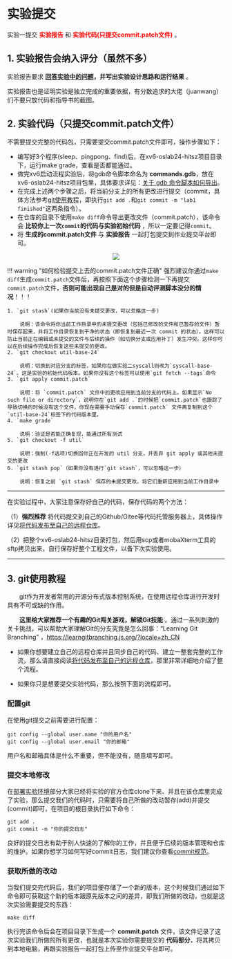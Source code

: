 # 实验提交

实验一提交<font color=red>  **实验报告** </font> 和 <font color=red> **实验代码(只提交commit.patch文件)** </font> 。

## 1. 实验报告会纳入评分（虽然不多） 

实验报告要求 **[回答实验中的问题](../part3/#33)，并写出实验设计思路和运行结果** 。

实验报告也是证明实验是独立完成的重要依据，有分数追求的大佬（juanwang）们不要只放代码和指导书的截图。

## 2. 实验代码（只提交commit.patch文件）

不需要提交完整的代码包，只需要提交commit.patch文件即可，操作步骤如下：

- 编写好3个程序(sleep、pingpong、find)后，在xv6-oslab24-hitsz项目目录下，运行make grade，查看是否都能通过。
- 做完xv6启动流程实验后，将gdb命令脚本命名为 **commands.gdb**，放在xv6-oslab24-hitsz项目包里，具体要求详见：[关于 gdb 命令脚本如何导出](../part1/#34-xv6)。
- 在完成上述两个步骤之后，将当前分支上的所有更改进行提交（commit，具体方法参考[git使用教程](#3-git)，即执行`git add .`和`git commit -m "lab1 finished"`这两条指令）。
- 在仓库的目录下使用`make diff`命令导出更改文件（commit.patch），该命令会 **比较你上一次`commit`的代码与实验初始代码** ，所以一定要记得`commit`。
- 将 **生成的commit.patch文件** 与 **实验报告** 一起打包提交到作业提交平台即可。

<div align="center"> <img src="../part4.assets/image-20230913181456026.png" /> </div>

!!! warning "如何检验提交上去的commit.patch文件正确"
    强烈建议你通过`make diff`生成`commit.patch`文件后，再按照下面这个步骤检测一下再提交`commit.patch`文件，**否则可能出现自己是对的但是自动评测脚本没分的情况**！！！
    
    1. `git stash`(如果你当前没有未提交更改，可以忽略这一步)

        说明：该命令将你当前工作目录中的未提交更改（包括已修改的文件和已暂存的文件）暂时保存起来，并将工作目录恢复到干净的状态（即恢复到最近一次 commit 的状态）。这样可以防止当前正在编辑或未提交的文件与后续的操作（如切换分支或应用补丁）发生冲突。这样你可以在后续操作完成后恢复这些未提交的更改。
    2. `git checkout util-base-24`

        说明：切换到对应分支的标签，如果你在做实验二syscall则改为`syscall-base-24`。这是实验的初始代码版本。如果你没有这个标签可以使用`git fetch --tags`命令
    3. `git apply commit.patch`

        说明：将 `commit.patch` 文件中的更改应用到当前分支的代码上。如果显示`No such file or directory`，说明你在`git add .`的时候把`commit.patch`也跟踪了导致切换的时候没有这个文件，你现在需要手动保存`commit.patch` 文件再复制到这个`util-base-24`标签下的代码版本里。
    4. `make grade`

        说明：验证是否能正确复现，能通过所有测试
    5. `git checkout -f util`

        说明：强制(-f选项)切换回你正在开发的 util 分支，并丢弃 git apply 或其他未提交的更改
    6. `git stash pop`（如果你没有进行`git stash`，可以忽略这一步）

        说明：恢复之前 `git stash` 保存的未提交更改，将它们重新应用到当前工作目录中

------

在实验过程中，大家注意保存好自己的代码，保存代码的两个方法：

（1）**强烈推荐** 将代码提交到自己的Github/Gitee等代码托管服务器上，具体操作详见[将代码发布至自己的远程仓库](../../tools/#32)。

（2）把整个xv6-oslab24-hitsz目录打包，然后用scp或者mobaXterm工具的sftp拷贝出来，自行保存好整个工程文件，以备下次实验使用。

------

## 3. git使用教程

&emsp;&emsp;git作为开发者常用的开源分布式版本控制系统，在使用远程仓库进行开发时具有不可或缺的作用。

&emsp;&emsp;**这里给大家推荐一个有趣的Git闯关游戏，解锁Git技能**  。通过一系列刺激的关卡挑战，可以帮助大家理解Git的分支究竟是怎么回事：“Learning Git Branching” ，https://learngitbranching.js.org/?locale=zh_CN

- 如果你想要建立自己的远程仓库并且同步自己的代码、建立一整套完整的工作流，那么请直接阅读[将代码发布至自己的远程仓库](../../tools/#32)，那里非常详细地介绍了整个流程。

- 如果你只是想要提交实验代码，那么按照下面的流程即可。

### 配置git

在使用git提交之前需要进行配置：

```shell
git config --global user.name "你的用户名"
git config --global user.email "你的邮箱"
```

用户名和邮箱具体是什么不重要，但不能没有，随意填写即可。

### 提交本地修改

在[部署实验环境](../part3/#1)部分大家已经将实验的官方仓库clone下来、并且在该仓库里完成了实验，那么提交我们的代码时，只需要将自己所做的改动暂存(add)并提交(commit)即可，在项目的根目录执行如下命令：

```shell
git add .
git commit -m "你的提交日志"
```

良好的提交日志有助于别人快速的了解你的工作，并且便于后续的版本管理和仓库的维护。如果你想学习如何写好commit日志，我们建议你查看[commit规范](https://zhuanlan.zhihu.com/p/182553920)。

### 获取所做的改动

当我们提交完代码后，我们的项目便存储了一个新的版本，这个时候我们通过如下命令即可获取这个新的版本跟原先版本之间的差异，即我们所做的改动，也就是这次实验需要提交的东西：

```shell
make diff
```

<!--
!!! info  "注意"
    如果该命令执行出现报错：
    `fatal: ambiguous argument syscall-base': unknown revision or path not in the working tree.`
    那么证明你当前的仓库并没有获取到我们在远程仓库里面冻结的仓库版本，也就是`syscall-base`这个tag，我们所有的更改都是跟这个tag来比对出来的。
    
    所以你需要将远程仓库中的tag获取下来，我们建议你直接`fetch`远程仓库的所有更改：
    `git fetch 远程仓库在本地的标志`
    这个 **远程仓库在本地标志** 指的是：
    ![git-tag](part4.assets/git-tag.png)
    上图中的 **红色方框** 内的就是远程仓库在本地的标志，但是要注意的是，我们有多个远程仓库的时候需要注意`fetch`的对象一定是跟 **黄色方框** 中的网址一样的（也就是我们的远程实验代码仓库，不是自己的远程仓库）！
-->
    
执行完该命令后会在项目目录下生成一个 **commit.patch** 文件，该文件记录了这次实验我们所做的所有更改，也就是本次实验你需要提交的 **代码部分**，将其拷贝到本地电脑，再跟实验报告一起打包上传至作业提交平台即可。


